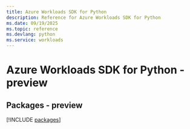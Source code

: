```yaml
---
title: Azure Workloads SDK for Python
description: Reference for Azure Workloads SDK for Python
ms.date: 09/19/2025
ms.topic: reference
ms.devlang: python
ms.service: workloads
---
```

# Azure Workloads SDK for Python - preview
## Packages - preview
[!INCLUDE [packages](workloads-index.md)]